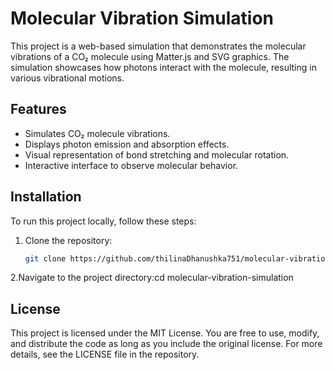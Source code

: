 # Molecular Vibration Simulation

This project is a web-based simulation that demonstrates the molecular vibrations of a CO₂ molecule using Matter.js and SVG graphics. The simulation showcases how photons interact with the molecule, resulting in various vibrational motions.

## Features

- Simulates CO₂ molecule vibrations.
- Displays photon emission and absorption effects.
- Visual representation of bond stretching and molecular rotation.
- Interactive interface to observe molecular behavior.

## Installation

To run this project locally, follow these steps:

1. Clone the repository:

   ```bash
   git clone https://github.com/thilinaDhanushka751/molecular-vibration-simulation.git

2.Navigate to the project directory:cd molecular-vibration-simulation

## License

This project is licensed under the MIT License. You are free to use, modify, and distribute the code as long as you include the original license. For more details, see the LICENSE file in the repository.